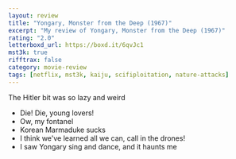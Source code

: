 ```yaml
---
layout: review
title: "Yongary, Monster from the Deep (1967)"
excerpt: "My review of Yongary, Monster from the Deep (1967)"
rating: "2.0"
letterboxd_url: https://boxd.it/6qvJc1
mst3k: true
rifftrax: false
category: movie-review
tags: [netflix, mst3k, kaiju, scifiploitation, nature-attacks]
---
```


The Hitler bit was so lazy and weird

- Die! Die, young lovers!
- Ow, my fontanel
- Korean Marmaduke sucks
- I think we've learned all we can, call in the drones!
- I saw Yongary sing and dance, and it haunts me
